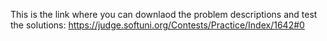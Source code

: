 This is the link where you can downlaod the problem descriptions and test the solutions:
https://judge.softuni.org/Contests/Practice/Index/1642#0
